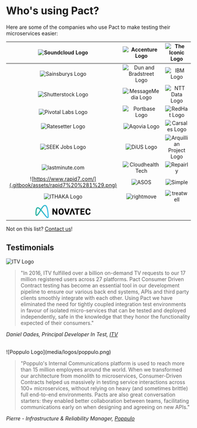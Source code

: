# Who's using Pact?

Here are some of the companies who use Pact to make testing their microservices easier:

| ![Soundcloud Logo](.gitbook/assets/soundcloud%20%281%29.png)     | ![Accenture Logo](.gitbook/assets/accenture%20%281%29.png)          | ![The Iconic Logo](.gitbook/assets/the-iconic%20%281%29.png) |
| :--------------------------------------------------------------: | :-----------------------------------------------------------------: | :----------------------------------------------------------: |
| ![Sainsburys Logo](.gitbook/assets/sainsburys%20%281%29.png)     | ![Dun and Bradstreet Logo](.gitbook/assets/dnb%20%281%29.png)       | ![IBM Logo](.gitbook/assets/ibm%20%281%29.jpg)               |
| ![Shutterstock Logo](.gitbook/assets/shutterstock%20%281%29.png) | ![MessageMedia Logo](.gitbook/assets/messagemedia.jpg)              | ![NTT Data Logo](.gitbook/assets/ntt-data.jpg)               |
| ![Pivotal Labs Logo](.gitbook/assets/pivotal-labs.png)           | ![Portbase Logo](.gitbook/assets/portbase.png)                      | ![RedHat Logo](.gitbook/assets/redhat%20%281%29.png)         |
| ![Ratesetter Logo](.gitbook/assets/ratesetter%20%281%29.png)     | ![Aqovia Logo](.gitbook/assets/aqovia.png)                          | ![Carsales Logo](.gitbook/assets/carsales.png)               |
| ![SEEK Jobs Logo](.gitbook/assets/seek.jpg)                      | ![DiUS Logo](.gitbook/assets/dius%20%281%29.png)                    | ![Arquillian Project Logo](.gitbook/assets/arquillian.png)   |
| ![lastminute.com](.gitbook/assets/lastminute.png)                | ![Cloudhealth Tech](.gitbook/assets/cloudhealth-tech%20%281%29.png) | ![Repairly](.gitbook/assets/repairly%20%281%29.png)          |
| ![https://www.rapid7.com/](.gitbook/assets/rapid7%20%281%29.png) | ![ASOS](.gitbook/assets/asos%20%281%29.png)                         | ![Simple](.gitbook/assets/simplehq.png)                      |
| ![ITHAKA Logo](.gitbook/assets/ithaka.png)                       | ![rightmove](.gitbook/assets/rightmove-logo.png)                    | ![treatwell](.gitbook/assets/treatwell-logo.png)             |
| ![Novatec Consulting Logo](.gitbook/assets/novatec.jpg)          |

Not on this list? [Contact us](https://twitter.com/pact_up)!

## Testimonials

![ITV Logo](.gitbook/assets/itv-logo-for-white-backgrounds.png)

> "In 2016, ITV fulfilled over a billion on-demand TV requests to our 17 million registered users across 27 platforms. Pact Consumer Driven Contract testing has become an essential tool in our development pipeline to ensure our various back end systems, APIs and third party clients smoothly integrate with each other. Using Pact we have eliminated the need for tightly coupled integration test environments in favour of isolated micro-services that can be tested and deployed independently, safe in the knowledge that they honor the functionality expected of their consumers."

_Daniel Oades, Principal Developer In Test,_ [_ITV_](http://itv.com/)

<br/>
![Poppulo Logo](media/logos/poppulo.png)

> "Poppulo's Internal Communications platform is used to reach more than 15 million employees around the world. When we transformed our architecture from monolith to microservices, Consumer-Driven Contracts helped us massively in testing service interactions across 100+ microservices, without relying on heavy (and sometimes brittle) full end-to-end environments. Pacts are also great conversation starters: they enabled better collaboration between teams, facilitating communications early on when designing and agreeing on new APIs."

_Pierre - Infrastructure & Reliability Manager,_ [_Poppulo_](https://www.poppulo.com/)
